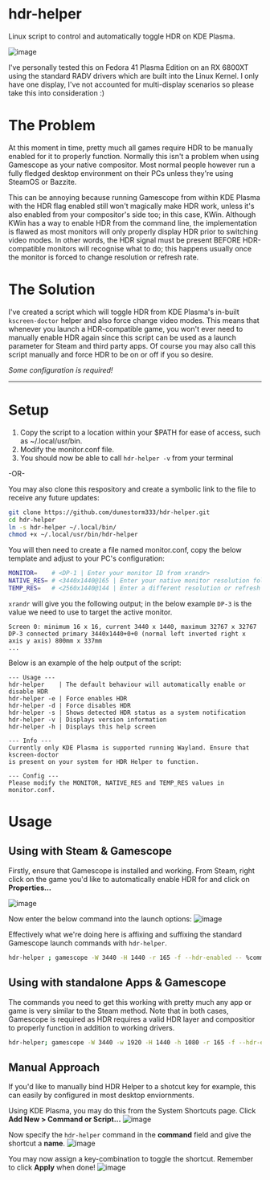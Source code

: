 # hdr-helper
Linux script to control and automatically toggle HDR on KDE Plasma.

![image](https://github.com/user-attachments/assets/87bc05e1-9235-487c-a61f-c03f273b3e4a)

I've personally tested this on Fedora 41 Plasma Edition on an RX 6800XT using the standard RADV drivers which
are built into the Linux Kernel. I only have one display, I've not accounted for multi-display scenarios so 
please take this into consideration :)

# The Problem
At this moment in time, pretty much all games require HDR to be manually enabled for it to properly function. Normally
this isn't a problem when using Gamescope as your native compositor. Most normal people however run a fully fledged
desktop environment on their PCs unless they're using SteamOS or Bazzite.

This can be annoying because running Gamescope from within KDE Plasma with the HDR flag enabled still won't magically
make HDR work, unless it's also enabled from your compositor's side too; in this case, KWin. Although KWin has a way
to enable HDR from the command line, the implementation is flawed as most monitors will only properly display HDR
prior to switching video modes. In other words, the HDR signal must be present BEFORE HDR-compatible monitors will
recognise what to do; this happens usually once the monitor is forced to change resolution or refresh rate.

# The Solution
I've created a script which will toggle HDR from KDE Plasma's in-built `kscreen-doctor` helper and also force change
video modes. This means that whenever you launch a HDR-compatible game, you won't ever need to manually enable HDR
again since this script can be used as a launch parameter for Steam and third party apps. Of course you may also call
this script manually and force HDR to be on or off if you so desire.

*Some configuration is required!*

---

# Setup

1. Copy the script to a location within your $PATH for ease of access, such as ~/.local/usr/bin.
2. Modify the monitor.conf file.
3. You should now be able to call `hdr-helper -v` from your terminal

-OR-

You may also clone this respository and create a symbolic link to the file to receive any future updates:
```bash
git clone https://github.com/dunestorm333/hdr-helper.git
cd hdr-helper
ln -s hdr-helper ~/.local/bin/
chmod +x ~/.local/usr/bin/hdr-helper
```

You will then need to create a file named monitor.conf, copy the below template and adjust to your PC's
configuration:
```bash
MONITOR=    # <DP-1 | Enter your monitor ID from xrandr>
NATIVE_RES= # <3440x1440@165 | Enter your native monitor resolution followed by the refresh rate>
TEMP_RES=   # <2560x1440@144 | Enter a different resolution or refresh rate from your native>
```
`xrandr` will give you the following output; in the below example `DP-3` is the value we need to use to target
the active monitor.
```
Screen 0: minimum 16 x 16, current 3440 x 1440, maximum 32767 x 32767
DP-3 connected primary 3440x1440+0+0 (normal left inverted right x axis y axis) 800mm x 337mm
...
```

Below is an example of the help output of the script:
```
--- Usage ---
hdr-helper    | The default behaviour will automatically enable or disable HDR
hdr-helper -e | Force enables HDR
hdr-helper -d | Force disables HDR
hdr-helper -s | Shows detected HDR status as a system notification
hdr-helper -v | Displays version information
hdr-helper -h | Displays this help screen

--- Info ---
Currently only KDE Plasma is supported running Wayland. Ensure that kscreen-doctor
is present on your system for HDR Helper to function.

--- Config ---
Please modify the MONITOR, NATIVE_RES and TEMP_RES values in monitor.conf.
```

# Usage
## Using with Steam & Gamescope
Firstly, ensure that Gamescope is installed and working.
From Steam, right click on the game you'd like to automatically enable HDR for and click on **Properties...**

![image](https://github.com/user-attachments/assets/d8d654bf-3f74-4d7a-bb73-088674b73701)

Now enter the below command into the launch options:
![image](https://github.com/user-attachments/assets/5cbe5129-2d1c-48ab-82d0-5f19be39c15a)

Effectively what we're doing here is affixing and suffixing the standard Gamescope launch commands with `hdr-helper`.
``` bash
hdr-helper ; gamescope -W 3440 -H 1440 -r 165 -f --hdr-enabled -- %command% ; hdr-helper
```
## Using with standalone Apps & Gamescope
The commands you need to get this working with pretty much any app or game is very similar to the Steam method. Note that in both
cases, Gamescope is required as HDR requires a valid HDR layer and compositior to properly function in addition to working drivers.
``` bash
hdr-helper; gamescope -W 3440 -w 1920 -H 1440 -h 1080 -r 165 -f --hdr-enabled ~/my-app-or-game; hdr-helper
```
## Manual Approach
If you'd like to manually bind HDR Helper to a shotcut key for example, this can easily by configured in most desktop enviornments.

Using KDE Plasma, you may do this from the System Shortcuts page. Click **Add New > Command or Script...**
![image](https://github.com/user-attachments/assets/9bed0ef1-d299-4275-831b-2339bb7ebc45)

Now specify the `hdr-helper` command in the **command** field and give the shortcut a **name**.
![image](https://github.com/user-attachments/assets/bbe9b5cd-0e13-488f-a648-86ace98e8533)

You may now assign a key-combination to toggle the shortcut. Remember to click **Apply** when done!
![image](https://github.com/user-attachments/assets/fdd7742e-233b-411b-a4e1-134a88658f6b)


